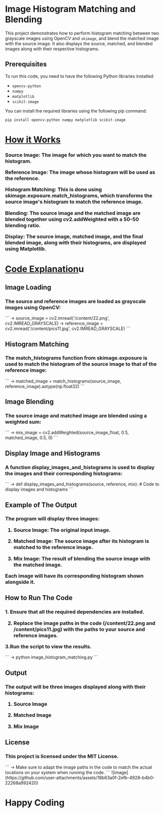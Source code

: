 # Image Histogram Matching and Blending

This project demonstrates how to perform histogram matching between two grayscale images using OpenCV and `skimage`, and blend the matched image with the source image. It also displays the source, matched, and blended images along with their respective histograms.

## Prerequisites

To run this code, you need to have the following Python libraries installed:

- `opencv-python`
- `numpy`
- `matplotlib`
- `scikit-image`

You can install the required libraries using the following pip command:

```bash
pip install opencv-python numpy matplotlib scikit-image
```

<h1><u>How it Works</u></h1>
<h3>Source Image: The image for which you want to match the histogram.

Reference Image: The image whose histogram will be used as the reference.

Histogram Matching: This is done using skimage.exposure.match_histograms, which transforms the source image's histogram to match the reference image.

Blending: The source image and the matched image are blended together using cv2.addWeighted with a 50-50 blending ratio.

Display: The source image, matched image, and the final blended image, along with their histograms, are displayed using Matplotlib.</h3>

<h1><u>Code Explanation</u>u</h1>

<h2>Image Loading</h2>
<h3>The source and reference images are loaded as grayscale images using OpenCV:</h3>
```
-> source_image = cv2.imread('/content/22.png', cv2.IMREAD_GRAYSCALE)
-> reference_image = cv2.imread('/content/pics11.jpg', cv2.IMREAD_GRAYSCALE)
```
<h2>Histogram Matching</h2>
<h3>The match_histograms function from skimage.exposure is used to match the histogram of the source image to that of the reference image:</h3>
```
-> matched_image = match_histograms(source_image, reference_image).astype(np.float32)
```
<h2>Image Blending</h2>
<h3>The source image and matched image are blended using a weighted sum:</h3>
```
-> mix_image = cv2.addWeighted(source_image_float, 0.5, matched_image, 0.5, 0)
```

<h2>Display Image and Histograms</h2>
<h3>A function display_images_and_histograms is used to display the images and their corresponding histograms:</h3>
```
-> def display_images_and_histograms(source, reference, mix):
    # Code to display images and histograms
```

<h2>Example of The Output</h2>

<h3>The program will display three images:

1. Source Image: The original input image.

2. Matched Image: The source image after its histogram is matched to the reference image.

3. Mix Image: The result of blending the source image with the matched image.

Each image will have its corresponding histogram shown alongside it.</h3>

<h2>How to Run The Code</h2>

<h3>
1. Ensure that all the required dependencies are installed.
  
2. Replace the image paths in the code (/content/22.png and /content/pics11.jpg) with the paths to your source and reference images.

3.Run the script to view the results.
</h3>
```
-> python image_histogram_matching.py
```
<h2>Output</h2>
<h3>
The output will be three images displayed along with their histograms:

1. Source Image

2. Matched Image

3. Mix Image
</h3>

<h2>License</h2>

<h3>This project is licensed under the MIT License.</h3>
```
-> 
Make sure to adapt the image paths in the code to match the actual locations on your system when running the code.
```
![image](https://github.com/user-attachments/assets/18b63a0f-2efb-4928-b4b0-22268a992420)


<H1>Happy Coding</H1>
